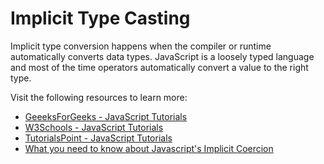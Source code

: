 # Implicit Type Casting

Implicit type conversion happens when the compiler or runtime automatically converts data types. JavaScript is a loosely typed language and most of the time operators automatically convert a value to the right type.

Visit the following resources to learn more:

- [GeeeksForGeeks - JavaScript Tutorials](https://www.geeksforgeeks.org/javascript-type-conversion/)
- [W3Schools - JavaScript Tutorials](https://www.w3schools.com/js/js_type_conversion.asp)
- [TutorialsPoint - JavaScript Tutorials](https://www.tutorialspoint.com/explain-typecasting-in-javascript)
- [What you need to know about Javascript's Implicit Coercion](https://dev.to/promisetochi/what-you-need-to-know-about-javascripts-implicit-coercion-e23)
